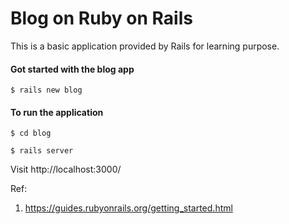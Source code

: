 # Blog on Ruby on Rails

This is a basic application provided by Rails for learning purpose.
 
#### Got started with the blog app
`$ rails new blog`

#### To run the application
`$ cd blog`

`$ rails server`

Visit http://localhost:3000/

Ref: 
1. https://guides.rubyonrails.org/getting_started.html
